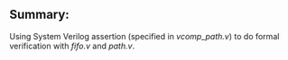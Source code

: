 ## Summary:

Using System Verilog assertion (specified in *vcomp_path.v*) to do formal verification with *fifo.v* and *path.v*.
